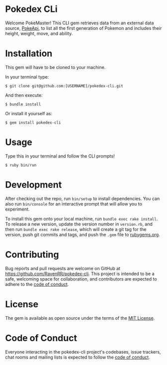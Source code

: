 # Pokedex CLi
Welcome PokeMaster! This CLI gem retrieves data from an external data source, [PokeApi](https://pokeapi.co/docs/v2), to list all the first generation of Pokemon and includes their height, weight, move, and ability.

# Installation

This gem will have to be cloned to your machine. 

In your terminal type:

    $ git clone git@github.com:[USERNAME]/pokedex-cli.git

And then execute:

    $ bundle install

Or install it yourself as:

    $ gem install pokedex-cli

# Usage

Type this in your terminal and follow the CLI prompts!

    $ ruby bin/run

# Development

After checking out the repo, run `bin/setup` to install dependencies. You can also run `bin/console` for an interactive prompt that will allow you to experiment.

To install this gem onto your local machine, run `bundle exec rake install`. To release a new version, update the version number in `version.rb`, and then run `bundle exec rake release`, which will create a git tag for the version, push git commits and tags, and push the `.gem` file to [rubygems.org](https://rubygems.org).


# Contributing
Bug reports and pull requests are welcome on GitHub at https://github.com/RavenRR/pokedex-cli. This project is intended to be a safe, welcoming space for collaboration, and contributors are expected to adhere to the [code of conduct](https://github.com/RavenRR/pokedex-cli/blob/master/CODE_OF_CONDUCT.md).

# License
The gem is available as open source under the terms of the [MIT License](https://opensource.org/licenses/MIT).

# Code of Conduct
Everyone interacting in the pokedex-cli project's codebases, issue trackers, chat rooms and mailing lists is expected to follow the [code of conduct](https://github.com/RavenRR/pokedex-cli/blob/main/CODE_OF_CONDUCT.md).
